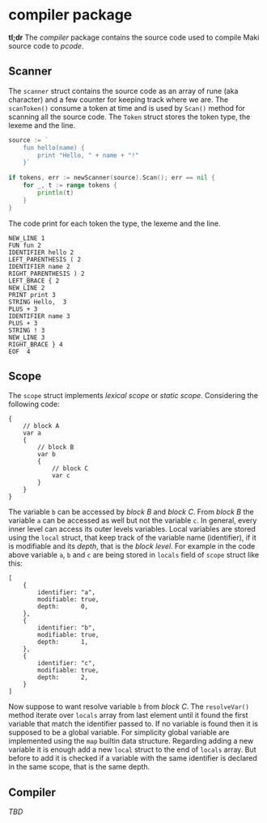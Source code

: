 # compiler package

**tl;dr** The _compiler_ package contains the source code used to compile Maki source code to _pcode_.

## Scanner

The `scanner` struct contains the source code as an array of rune (aka character) and a few counter
for keeping track where we are. The `scanToken()` consume a token at time and is used by `Scan()` method
for scanning all the source code. The `Token` struct stores the token type, the lexeme and
the line.

```go
source := `
	fun hello(name) {
		print "Hello, " + name + "!"
	}`
	
if tokens, err := newScanner(source).Scan(); err == nil {
	for _, t := range tokens {
		println(t)
	}
}
```

The code print for each token the type, the lexeme and the line.

```
NEW_LINE 1
FUN fun 2
IDENTIFIER hello 2
LEFT_PARENTHESIS ( 2
IDENTIFIER name 2
RIGHT_PARENTHESIS ) 2
LEFT_BRACE { 2
NEW_LINE 2
PRINT print 3
STRING Hello,  3
PLUS + 3
IDENTIFIER name 3
PLUS + 3
STRING ! 3
NEW_LINE 3
RIGHT_BRACE } 4
EOF  4
```

## Scope

The `scope` struct implements _lexical scope_ or _static scope_. Considering the following code:
```
{
    // block A
    var a
    {
        // block B
        var b
        {
            // block C
            var c
        }
    }
}

```
The variable `b` can be accessed by _block B_ and _block C_. From _block B_ the variable `a` can be 
accessed as well but not the variable `c`. In general, every inner level can access its outer levels variables. 
Local variables are stored using the `local` struct, that keep track of the variable name
(identifier), if it is modifiable and its _depth_, that is the _block level_. For example in the code above
variable `a`, `b` and `c` are being stored in `locals` field of `scope` struct like this:
```
[
    {
        identifier: "a",
        modifiable: true,
        depth:      0,       
    },
    {
        identifier: "b",
        modifiable: true,
        depth:      1,       
    },
    {
        identifier: "c",
        modifiable: true,
        depth:      2,       
    }
]
```
Now suppose to want resolve variable `b` from _block C_. The `resolveVar()` method iterate over `locals`
array from last element until it found the first variable that match the identifier passed to. If no variable
is found then it is supposed to be a global variable. For simplicity global variable are implemented using
the `map` builtin data structure. Regarding adding a new variable it is enough add a new `local` struct to
the end of `locals` array. But before to add it is checked if a variable with the same identifier is declared
in the same scope, that is the same depth. 

## Compiler
_TBD_
